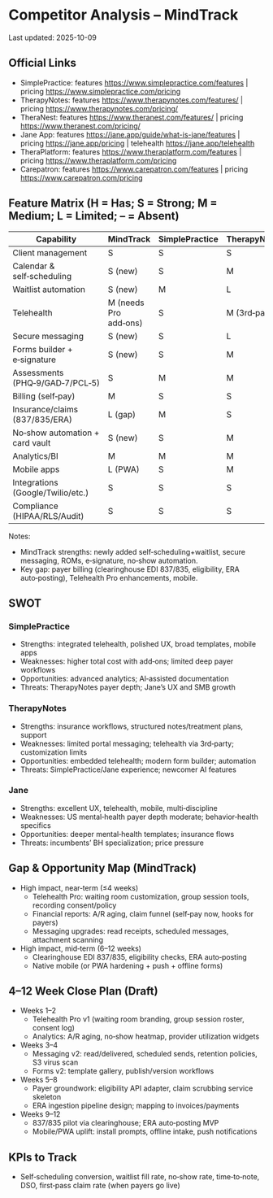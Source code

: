 # Competitor Analysis – MindTrack

Last updated: 2025-10-09

## Official Links
- SimplePractice: features https://www.simplepractice.com/features | pricing https://www.simplepractice.com/pricing
- TherapyNotes: features https://www.therapynotes.com/features/ | pricing https://www.therapynotes.com/pricing/
- TheraNest: features https://www.theranest.com/features/ | pricing https://www.theranest.com/pricing/
- Jane App: features https://jane.app/guide/what-is-jane/features | pricing https://jane.app/pricing | telehealth https://jane.app/telehealth
- TheraPlatform: features https://www.theraplatform.com/features | pricing https://www.theraplatform.com/pricing
- Carepatron: features https://www.carepatron.com/features | pricing https://www.carepatron.com/pricing

## Feature Matrix (H = Has; S = Strong; M = Medium; L = Limited; – = Absent)

| Capability | MindTrack | SimplePractice | TherapyNotes | TheraNest | Jane |
|---|---|---|---|---|---|
| Client management | S | S | S | S | S |
| Calendar & self‑scheduling | S (new) | S | M | S | S |
| Waitlist automation | S (new) | M | L | M | M |
| Telehealth | M (needs Pro add‑ons) | S | M (3rd‑party) | M | S |
| Secure messaging | S (new) | S | L | M | M |
| Forms builder + e‑signature | S (new) | S | M | M | S |
| Assessments (PHQ‑9/GAD‑7/PCL‑5) | S | M | M | M | M |
| Billing (self‑pay) | M | S | S | S | S |
| Insurance/claims (837/835/ERA) | L (gap) | M | S | S | L |
| No‑show automation + card vault | S (new) | S | M | M | M |
| Analytics/BI | M | M | M | M | M |
| Mobile apps | L (PWA) | S | M | M | S |
| Integrations (Google/Twilio/etc.) | S | S | S | M | M |
| Compliance (HIPAA/RLS/Audit) | S | S | S | M | S |

Notes:
- MindTrack strengths: newly added self‑scheduling+waitlist, secure messaging, ROMs, e‑signature, no‑show automation.
- Key gap: payer billing (clearinghouse EDI 837/835, eligibility, ERA auto‑posting), Telehealth Pro enhancements, mobile.

## SWOT

### SimplePractice
- Strengths: integrated telehealth, polished UX, broad templates, mobile apps
- Weaknesses: higher total cost with add‑ons; limited deep payer workflows
- Opportunities: advanced analytics; AI‑assisted documentation
- Threats: TherapyNotes payer depth; Jane’s UX and SMB growth

### TherapyNotes
- Strengths: insurance workflows, structured notes/treatment plans, support
- Weaknesses: limited portal messaging; telehealth via 3rd‑party; customization limits
- Opportunities: embedded telehealth; modern form builder; automation
- Threats: SimplePractice/Jane experience; newcomer AI features

### Jane
- Strengths: excellent UX, telehealth, mobile, multi‑discipline
- Weaknesses: US mental‑health payer depth moderate; behavior‑health specifics
- Opportunities: deeper mental‑health templates; insurance flows
- Threats: incumbents’ BH specialization; price pressure

## Gap & Opportunity Map (MindTrack)
- High impact, near‑term (≤4 weeks)
  - Telehealth Pro: waiting room customization, group session tools, recording consent/policy
  - Financial reports: A/R aging, claim funnel (self‑pay now, hooks for payers)
  - Messaging upgrades: read receipts, scheduled messages, attachment scanning
- High impact, mid‑term (6–12 weeks)
  - Clearinghouse EDI 837/835, eligibility checks, ERA auto‑posting
  - Native mobile (or PWA hardening + push + offline forms)

## 4–12 Week Close Plan (Draft)
- Weeks 1–2
  - Telehealth Pro v1 (waiting room branding, group session roster, consent log)
  - Analytics: A/R aging, no‑show heatmap, provider utilization widgets
- Weeks 3–4
  - Messaging v2: read/delivered, scheduled sends, retention policies, S3 virus scan
  - Forms v2: template gallery, publish/version workflows
- Weeks 5–8
  - Payer groundwork: eligibility API adapter, claim scrubbing service skeleton
  - ERA ingestion pipeline design; mapping to invoices/payments
- Weeks 9–12
  - 837/835 pilot via clearinghouse; ERA auto‑posting MVP
  - Mobile/PWA uplift: install prompts, offline intake, push notifications

## KPIs to Track
- Self‑scheduling conversion, waitlist fill rate, no‑show rate, time‑to‑note, DSO, first‑pass claim rate (when payers go live)
